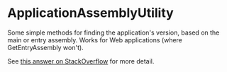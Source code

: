# ApplicationAssemblyUtility

Some simple methods for finding the application's version, based on the main or entry assembly.
Works for Web applications (where GetEntryAssembly won't).

See [this answer on StackOverflow](http://stackoverflow.com/questions/756031/using-the-web-application-version-number-from-an-assembly-asp-net-c/4803419#4803419) for more detail.

